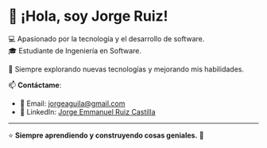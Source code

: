 # 👋 ¡Hola, soy Jorge Ruiz!  

💻 Apasionado por la tecnología y el desarrollo de software.  
🎓 Estudiante de Ingeniería en Software.  

🚀 Siempre explorando nuevas tecnologías y mejorando mis habilidades.  

📫 **Contáctame**:  
- 📩 Email: [jorgeaguila@gmail.com](mailto:jorgeaguila@gmail.com)  
- 🔗 LinkedIn: [Jorge Emmanuel Ruiz Castilla](https://www.linkedin.com/in/jorge-emmanuel-ruiz-castilla-394b94344/)  

---
⭐ **Siempre aprendiendo y construyendo cosas geniales.** 🚀

